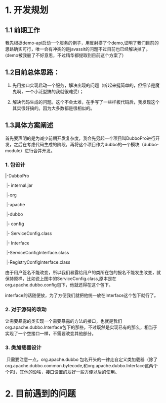 # 1. 开发规划



## 1.1 前期工作

我先根据demo-api启动一个服务的例子，用反射搭了个demo,证明了我们目前的思路确实可行，唯一会有冲突的是javassit的问题不过目前也已经解决掉了。(demo被我删了不好意思，不过精华都提取到目前这个方案了)

## 1.2目前总体思路：

 1.    先用接口实现启动一个服务，解决出现的问题（听起来挺简单的，但细节是魔鬼啊，一个小泛型搞的我就很难受）；

 2.    解决代码生成的问题。这个不会太难，在手写了一些样板代码后，我发现这个其实很好搞的。因为大多数都是很相似的。

       

## 1.3具体方案阐述

首先要声明的是为减少前期开发复杂度，我会先另起一个项目叫DubboPro进行开发，之后在考虑代码生成的阶段，再将这个项目作为dubbo的一个模块（dubbo-module）进行合并开发。



### 1. 包设计

|-DubboPro

​		|- internal.jar

​		|-org

​			|-apache

​				 |-dubbo

​						|- config

​								|- ServiceConfig.class

​						|- Interface

​								|-ServiceConfigInterface.class

​								|-RegistryConfigInterface.class

由于用户签名不能改变，所以我们暴露给用户的类所在包的报名不能发生改变，就保持原样，比如说上图中的ServiceConfig.class,原本是在org.apache.dubbo.config包下，他就还得在这个包下。

interface的话随便放，为了方便我们就把他统一放在Interface这个包下就行了。

### 2. 对于源码的改动

让需要暴露的类实现一个需要暴露的方法的接口，也就是我们org.apache.dubbo.Interface包下的那些，不过既然是实现已有的那么，相当于实现了一个空接口一样，不需要改变其他部分。

### 3. 类加载器设计

​	  只需要注意一点，org.apache.dubbo 包名开头的一律走自定义类加载器（除了org.apache.dubbo.common.bytecode,和org.apache.dubbo.Interface这两个个包)，其他的没啥，接口设置的友好一些方便以后的使用。

# 2. 目前遇到的问题



